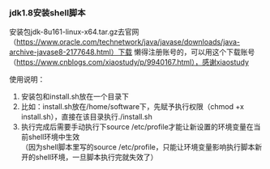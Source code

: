 ### jdk1.8安装shell脚本 
安装包jdk-8u161-linux-x64.tar.gz去官网（https://www.oracle.com/technetwork/java/javase/downloads/java-archive-javase8-2177648.html）下载 
懒得注册账号的，可以用这个下载账号（https://www.cnblogs.com/xiaostudy/p/9940167.html），感谢xiaostudy 

使用说明： 
1. 安装包和install.sh放在一个目录下 
2. 比如：install.sh放在/home/software下，先赋予执行权限（chmod +x install.sh），直接在该目录执行./install.sh 
3. 执行完成后需要手动执行下source /etc/profile才能让新设置的环境变量在当前shell环境中生效  
（因为shell脚本里写的source /etc/profile，只能让环境变量影响执行脚本新开的shell环境，一旦脚本执行完就失效了）
